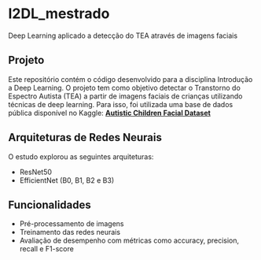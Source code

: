 # I2DL_mestrado
Deep Learning aplicado a detecção do TEA através de imagens faciais

## Projeto
Este repositório contém o código desenvolvido para a disciplina Introdução a Deep Learning. O projeto tem como objetivo detectar o Transtorno do Espectro Autista (TEA) a partir de imagens faciais de crianças utilizando técnicas de deep learning.
Para isso, foi utilizada uma base de dados pública disponível no Kaggle:
**[Autistic Children Facial Dataset](https://www.kaggle.com/datasets/imrankhan77/autistic-children-facial-data-set)**

## Arquiteturas de Redes Neurais
O estudo explorou as seguintes arquiteturas:
- ResNet50
- EfficientNet (B0, B1, B2 e B3)

## Funcionalidades
- Pré-processamento de imagens
- Treinamento das redes neurais
- Avaliação de desempenho com métricas como accuracy, precision, recall e F1-score




